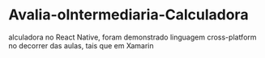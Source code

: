 # Avalia-oIntermediaria-Calculadora
alculadora no  React Native, foram demonstrado   linguagem cross-platform no decorrer das aulas, tais que em  Xamarin
